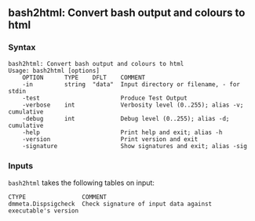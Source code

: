 ## bash2html: Convert bash output and colours to html



### Syntax

```
bash2html: Convert bash output and colours to html
Usage: bash2html [options]
    OPTION      TYPE    DFLT    COMMENT
    -in         string  "data"  Input directory or filename, - for stdin
    -test                       Produce Test Output
    -verbose    int             Verbosity level (0..255); alias -v; cumulative
    -debug      int             Debug level (0..255); alias -d; cumulative
    -help                       Print help and exit; alias -h
    -version                    Print version and exit
    -signature                  Show signatures and exit; alias -sig

```

### Inputs

`bash2html` takes the following tables on input:
```
CTYPE                COMMENT
dmmeta.Dispsigcheck  Check signature of input data against executable's version
```

